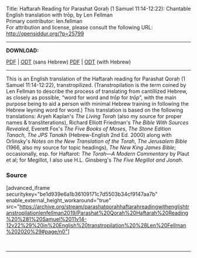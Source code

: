 <html>
<head></head>
<body>
Title: Haftarah Reading for Parashat Qoraḥ (1 Samuel 11:14-12:22): Chantable English translation with trōp, by Len Fellman<br />
Primary contributor: len.fellman<br />
For attribution and license, please consult the following URL: <a href="http://opensiddur.org/?p=25799">http://opensiddur.org/?p=25799</a>
<p />
<hr />

<strong>DOWNLOAD:</strong> 

<a href="https://archive.org/download/parashatqorahhaftarahreadingwithenglishtranstropilationlenfellman2019/Parashat%20Qorah%20Haftarah%20Reading%20%281%20Samuel%2011v14-12v22%29%20in%20English%20transtropilation%20%28Len%20Fellman%202020%29%20-%20english%20only.pdf">PDF</a> | <a href="https://archive.org/download/parashatqorahhaftarahreadingwithenglishtranstropilationlenfellman2019/Parashat%20Qorah%20Haftarah%20Reading%20%281%20Samuel%2011v14-12v22%29%20in%20English%20transtropilation%20%28Len%20Fellman%202020%29%20-%20english%20only.odt">ODT</a> (sans Hebrew)
<a href="https://archive.org/download/parashatqorahhaftarahreadingwithenglishtranstropilationlenfellman2019/Parashat%20Qorah%20Haftarah%20Reading%20%281%20Samuel%2011v14-12v22%29%20in%20English%20transtropilation%20%28Len%20Fellman%202020%29.pdf">PDF</a> | <a href="https://archive.org/download/parashatqorahhaftarahreadingwithenglishtranstropilationlenfellman2019/Parashat%20Qorah%20Haftarah%20Reading%20%281%20Samuel%2011v14-12v22%29%20in%20English%20transtropilation%20%28Len%20Fellman%202020%29.odt">ODT</a> (with Hebrew)

<hr />

This is an English translation of the Haftarah reading for Parashat Qoraḥ (1 Samuel 11:14-12:22), transtropilized. (Transtropilation is the term coined by Len Fellman to describe the process of translating from cantillized Hebrew, as closely as possible, “word for word and <em>trōp</em> for <em>trōp</em>”, with the main purpose being to aid a person with minimal Hebrew training in following the Hebrew leyning word for word.) This translation is based on the following translations: Aryeh Kaplan's <em>The Living Torah</em> (also my source for proper names &amp; transliterations), Richard Elliott Friedman's <em>The Bible With Sources Revealed</em>, Everett Fox's <em>The Five Books of Moses</em>, <em>The Stone Edition Tanach</em>, <em>The JPS Tanakh</em> (Hebrew-English 2nd Ed. 2000) along with Orlinsky's <em>Notes on the New Translation of the Torah</em>, <em>The Jerusalem Bible</em> (1966, also my source for topic headings), <em>The New King James Bible</em>; occasionally, esp. for Haftarot: <em>The Torah—A Modern Commentary</em> by Plaut et al; for Megillot, I also use H.L. Ginsberg's <em>The Five Megillot and Jonah</em>.

<h3>Source</h3>

[advanced_iframe securitykey="be1d939e6a1b36109171c7d5503b34cf9147aa7b" enable_external_height_workaround="true" src="https://archive.org/stream/parashatqorahhaftarahreadingwithenglishtranstropilationlenfellman2019/Parashat%20Qorah%20Haftarah%20Reading%20%281%20Samuel%2011v14-12v22%29%20in%20English%20transtropilation%20%28Len%20Fellman%202020%29#page/n0"]

&nbsp;

<hr />

&nbsp;
</body>
</html>
